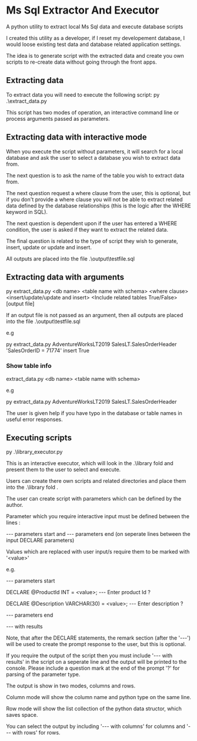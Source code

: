 # Ms Sql Extractor And Executor
A python utility to extract local Ms Sql data and execute database scripts

I created this utility as a developer, if I reset my developement database, I would loose existing test data and database related application settings.

The idea is to generate script with the extracted data and create you own scripts to re-create data without going through the front apps.


## Extracting data
To extract data you will need to execute the following script:
py .\extract_data.py

This script has two modes of operation, an interactive command line or process arguments passed as parameters.

## Extracting data with interactive mode

When you execute the script without parameters, it will search for a local database and ask the user to select a database you wish to extract data from. 

The next question is to ask the name of the table you wish to extract data from.

The next question request a where clause from the user, this is optional, but if you don't provide a where clause you will not be able to extract related data defined by the database relationships (this is the logic after the WHERE keyword in SQL).

The next question is dependent upon if the user has entered a WHERE condition, the user is asked if they want to extract the related data.

The final question is related to the type of script they wish to generate, insert, update or update and insert.

All outputs are placed into the file .\output\testfile.sql

## Extracting data with arguments 

py extract_data.py &lt;db name&gt; &lt;table name with schema&gt; &lt;where clause&gt; &lt;insert/update/update and insert&gt; &lt;Include related tables True/False&gt; [output file]
 
If an output file is not passed as an argument, then all outputs are placed into the file .\output\testfile.sql 

e.g

py extract_data.py AdventureWorksLT2019  SalesLT.SalesOrderHeader 'SalesOrderID = 71774' insert True
 
### Show table info

extract_data.py &lt;db name&gt; &lt;table name with schema&gt;

e.g

py extract_data.py AdventureWorksLT2019  SalesLT.SalesOrderHeader

The user is given help if you have typo in the database or table names in useful error responses.
 
## Executing scripts
py .\library_executor.py

This is an interactive executor, which will look in the .\library fold and present them to the user to select and execute.

Users can create there own scripts and related directories and place them into the .\library fold .

The user can create script with parameters which can be defined by the author.

Parameter which you require interactive input must be defined between the lines :

--- parameters start and --- parameters end (on seperate lines between the input DECLARE parameters)

Values which are replaced with user input/s require them to be marked with '&lt;value&gt;'

e.g.

--- parameters start

DECLARE @ProductId INT = &lt;value&gt;; --- Enter product Id ?

DECLARE @Description VARCHAR(30) = &lt;value&gt;; --- Enter description ?

--- parameters end

--- with results


Note, that after the DECLARE statements, the remark section (after the '---') will be used to create the prompt response to the user, but this is optional.

If you require the output of the script then you must include '--- with results' in the script on a seperate line and the output will be printed to the console.
Please include a question mark at the end of the prompt '?' for parsing of the parameter type.

The output is show in two modes, columns and rows.

Column mode will show the column name and python type on the same line.

Row mode will show the list collection of the python data structor, which saves space.

You can select the output by including '--- with columns' for columns and '--- with rows' for rows. 